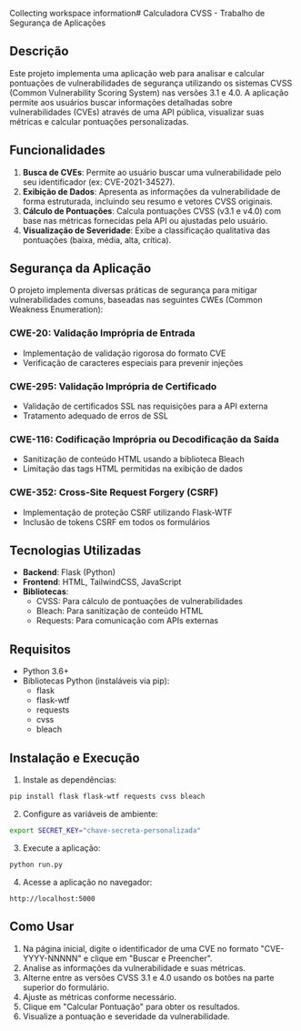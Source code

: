 Collecting workspace information# Calculadora CVSS - Trabalho de Segurança de Aplicações

## Descrição

Este projeto implementa uma aplicação web para analisar e calcular pontuações de vulnerabilidades de segurança utilizando os sistemas CVSS (Common Vulnerability Scoring System) nas versões 3.1 e 4.0. A aplicação permite aos usuários buscar informações detalhadas sobre vulnerabilidades (CVEs) através de uma API pública, visualizar suas métricas e calcular pontuações personalizadas.

## Funcionalidades

1. **Busca de CVEs**: Permite ao usuário buscar uma vulnerabilidade pelo seu identificador (ex: CVE-2021-34527).
2. **Exibição de Dados**: Apresenta as informações da vulnerabilidade de forma estruturada, incluindo seu resumo e vetores CVSS originais.
3. **Cálculo de Pontuações**: Calcula pontuações CVSS (v3.1 e v4.0) com base nas métricas fornecidas pela API ou ajustadas pelo usuário.
4. **Visualização de Severidade**: Exibe a classificação qualitativa das pontuações (baixa, média, alta, crítica).

## Segurança da Aplicação

O projeto implementa diversas práticas de segurança para mitigar vulnerabilidades comuns, baseadas nas seguintes CWEs (Common Weakness Enumeration):

### CWE-20: Validação Imprópria de Entrada
- Implementação de validação rigorosa do formato CVE
- Verificação de caracteres especiais para prevenir injeções

### CWE-295: Validação Imprópria de Certificado
- Validação de certificados SSL nas requisições para a API externa
- Tratamento adequado de erros de SSL

### CWE-116: Codificação Imprópria ou Decodificação da Saída
- Sanitização de conteúdo HTML usando a biblioteca Bleach
- Limitação das tags HTML permitidas na exibição de dados

### CWE-352: Cross-Site Request Forgery (CSRF)
- Implementação de proteção CSRF utilizando Flask-WTF
- Inclusão de tokens CSRF em todos os formulários

## Tecnologias Utilizadas

- **Backend**: Flask (Python)
- **Frontend**: HTML, TailwindCSS, JavaScript
- **Bibliotecas**:
  - CVSS: Para cálculo de pontuações de vulnerabilidades
  - Bleach: Para sanitização de conteúdo HTML
  - Requests: Para comunicação com APIs externas

## Requisitos

- Python 3.6+
- Bibliotecas Python (instaláveis via pip):
  - flask
  - flask-wtf
  - requests
  - cvss
  - bleach

## Instalação e Execução

1. Instale as dependências:
```bash
pip install flask flask-wtf requests cvss bleach
```

2. Configure as variáveis de ambiente:
```bash
export SECRET_KEY="chave-secreta-personalizada"
```

3. Execute a aplicação:
```bash
python run.py
```

4. Acesse a aplicação no navegador:
```
http://localhost:5000
```

## Como Usar

1. Na página inicial, digite o identificador de uma CVE no formato "CVE-YYYY-NNNNN" e clique em "Buscar e Preencher".
2. Analise as informações da vulnerabilidade e suas métricas.
3. Alterne entre as versões CVSS 3.1 e 4.0 usando os botões na parte superior do formulário.
4. Ajuste as métricas conforme necessário.
5. Clique em "Calcular Pontuação" para obter os resultados.
6. Visualize a pontuação e severidade da vulnerabilidade.